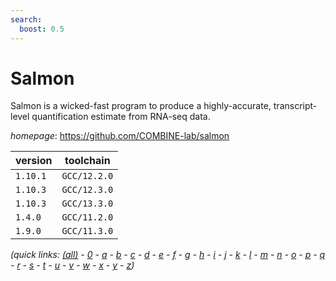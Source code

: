 ```yaml
---
search:
  boost: 0.5
---
```

# Salmon

Salmon is a wicked-fast program to produce a highly-accurate,  transcript-level quantification estimate from RNA-seq data.

*homepage*: <https://github.com/COMBINE-lab/salmon>

version | toolchain
--------|----------
``1.10.1`` | ``GCC/12.2.0``
``1.10.3`` | ``GCC/12.3.0``
``1.10.3`` | ``GCC/13.3.0``
``1.4.0`` | ``GCC/11.2.0``
``1.9.0`` | ``GCC/11.3.0``


*(quick links: [(all)](../index.md) - [0](../0/index.md) - [a](../a/index.md) - [b](../b/index.md) - [c](../c/index.md) - [d](../d/index.md) - [e](../e/index.md) - [f](../f/index.md) - [g](../g/index.md) - [h](../h/index.md) - [i](../i/index.md) - [j](../j/index.md) - [k](../k/index.md) - [l](../l/index.md) - [m](../m/index.md) - [n](../n/index.md) - [o](../o/index.md) - [p](../p/index.md) - [q](../q/index.md) - [r](../r/index.md) - [s](../s/index.md) - [t](../t/index.md) - [u](../u/index.md) - [v](../v/index.md) - [w](../w/index.md) - [x](../x/index.md) - [y](../y/index.md) - [z](../z/index.md))*

